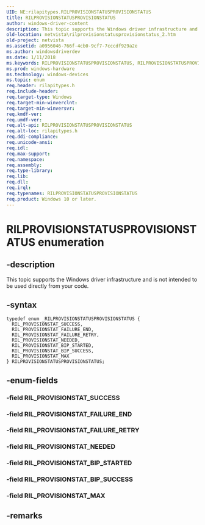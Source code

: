 ```yaml
---
UID: NE:rilapitypes.RILPROVISIONSTATUSPROVISIONSTATUS
title: RILPROVISIONSTATUSPROVISIONSTATUS
author: windows-driver-content
description: This topic supports the Windows driver infrastructure and is not intended to be used directly from your code.
old-location: netvista\rilprovisionstatusprovisionstatus_2.htm
old-project: netvista
ms.assetid: a0956046-766f-4cb0-9cf7-7cccdf929a2e
ms.author: windowsdriverdev
ms.date: 1/11/2018
ms.keywords: RILPROVISIONSTATUSPROVISIONSTATUS, RILPROVISIONSTATUSPROVISIONSTATUS
ms.prod: windows-hardware
ms.technology: windows-devices
ms.topic: enum
req.header: rilapitypes.h
req.include-header: 
req.target-type: Windows
req.target-min-winverclnt: 
req.target-min-winversvr: 
req.kmdf-ver: 
req.umdf-ver: 
req.alt-api: RILPROVISIONSTATUSPROVISIONSTATUS
req.alt-loc: rilapitypes.h
req.ddi-compliance: 
req.unicode-ansi: 
req.idl: 
req.max-support: 
req.namespace: 
req.assembly: 
req.type-library: 
req.lib: 
req.dll: 
req.irql: 
req.typenames: RILPROVISIONSTATUSPROVISIONSTATUS
req.product: Windows 10 or later.
---
```


# RILPROVISIONSTATUSPROVISIONSTATUS enumeration



## -description
This topic supports the Windows driver infrastructure and is not intended to be used directly from your code. 



## -syntax

````
typedef enum _RILPROVISIONSTATUSPROVISIONSTATUS { 
  RIL_PROVISIONSTAT_SUCCESS,
  RIL_PROVISIONSTAT_FAILURE_END,
  RIL_PROVISIONSTAT_FAILURE_RETRY,
  RIL_PROVISIONSTAT_NEEDED,
  RIL_PROVISIONSTAT_BIP_STARTED,
  RIL_PROVISIONSTAT_BIP_SUCCESS,
  RIL_PROVISIONSTAT_MAX
} RILPROVISIONSTATUSPROVISIONSTATUS;
````


## -enum-fields

### -field RIL_PROVISIONSTAT_SUCCESS


### -field RIL_PROVISIONSTAT_FAILURE_END


### -field RIL_PROVISIONSTAT_FAILURE_RETRY


### -field RIL_PROVISIONSTAT_NEEDED


### -field RIL_PROVISIONSTAT_BIP_STARTED


### -field RIL_PROVISIONSTAT_BIP_SUCCESS


### -field RIL_PROVISIONSTAT_MAX


## -remarks

